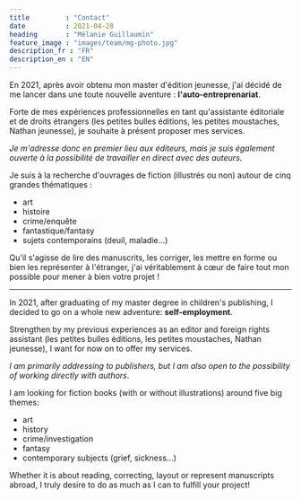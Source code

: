 ```yaml
---
title         : "Contact"
date          : 2021-04-28
heading       : "Mélanie Guillaumin"
feature_image : "images/team/mg-photo.jpg"
description_fr : "FR"
description_en : "EN"
---
```

En 2021, après avoir obtenu mon master d'édition jeunesse, j'ai décidé de me lancer dans une toute nouvelle aventure : **l'auto-entreprenariat**.   

Forte de mes expériences professionnelles en tant qu'assistante éditoriale et de droits étrangers (les petites bulles éditions, les petites moustaches, Nathan jeunesse), je souhaite à présent proposer mes services.

*Je m'adresse donc en premier lieu aux éditeurs, mais je suis également ouverte à la possibilité de travailler en direct avec des auteurs.*

Je suis à la recherche d'ouvrages de fiction (illustrés ou non) autour de cinq grandes thématiques :
- art
- histoire
- crime/enquête
- fantastique/fantasy
- sujets contemporains (deuil, maladie...)   

Qu'il s'agisse de lire des manuscrits, les corriger, les mettre en forme ou bien les représenter à l'étranger, j'ai véritablement à cœur de faire tout mon possible pour mener à bien votre projet !   

------------------------------------------------------------------------------------------------------------------------

In 2021, after graduating of my master degree in children's publishing, I decided to go on a whole new adventure: **self-employment**.

Strengthen by my previous experiences as an editor and foreign rights assistant (les petites bulles éditions, les petites moustaches, Nathan jeunesse), I want for now on to offer my services.   

*I am primarily addressing to publishers, but I am also open to the possibility of working directly with authors*.   

I am looking for fiction books (with or without illustrations) around five big themes:   
- art
- history
- crime/investigation
- fantasy
- contemporary subjects (grief, sickness...)

Whether it is about reading, correcting, layout or represent manuscripts abroad, I truly desire to do as much as I can to fulfill your project!